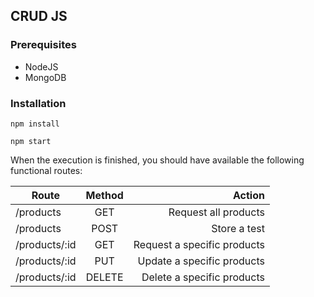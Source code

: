 ## CRUD JS

### Prerequisites

* NodeJS
* MongoDB

### Installation

```
npm install
```

```
npm start
```

When the execution is finished, you should have available the following functional routes:

| Route         | Method        | Action |
| ------------- |:-------------:| ------:|
| /products      | GET  |Request all products |
| /products      | POST  |Store a test|
| /products/:id      | GET  |Request a specific products |
| /products/:id      | PUT  |Update a specific products |
| /products/:id      | DELETE | Delete a specific products |
